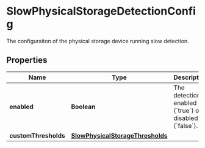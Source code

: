 

# SlowPhysicalStorageDetectionConfig

The configuraiton of the physical storage device running slow detection.

## Properties

| Name | Type | Description | Notes |
|------------ | ------------- | ------------- | -------------|
|**enabled** | **Boolean** | The detection is enabled (&#x60;true&#x60;) or disabled (&#x60;false&#x60;). |  |
|**customThresholds** | [**SlowPhysicalStorageThresholds**](SlowPhysicalStorageThresholds.md) |  |  [optional] |




